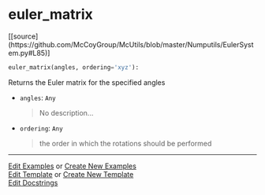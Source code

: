 # <a id="McUtils.Numputils.EulerSystem.euler_matrix">euler_matrix</a>
<div class="docs-source-link" markdown="1">
[[source](https://github.com/McCoyGroup/McUtils/blob/master/Numputils/EulerSystem.py#L85)]
</div>

```python
euler_matrix(angles, ordering='xyz'): 
```
Returns the Euler matrix for the specified angles
- `angles`: `Any`
    >No description...
- `ordering`: `Any`
    >the order in which the rotations should be performed 



___

[Edit Examples](https://github.com/McCoyGroup/McUtils/edit/gh-pages/ci/examples/McUtils/Numputils/EulerSystem/euler_matrix.md) or 
[Create New Examples](https://github.com/McCoyGroup/McUtils/new/gh-pages/?filename=ci/examples/McUtils/Numputils/EulerSystem/euler_matrix.md) <br/>
[Edit Template](https://github.com/McCoyGroup/McUtils/edit/gh-pages/ci/docs/McUtils/Numputils/EulerSystem/euler_matrix.md) or 
[Create New Template](https://github.com/McCoyGroup/McUtils/new/gh-pages/?filename=ci/docs/templates/McUtils/Numputils/EulerSystem/euler_matrix.md) <br/>
[Edit Docstrings](https://github.com/McCoyGroup/McUtils/edit/master/Numputils/EulerSystem.py#L85?message=Update%20Docs)